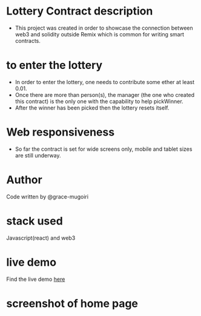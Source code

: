 # Lottery Contract description

- This project was created in order to showcase the connection between web3 and solidity outside Remix which is common for writing smart contracts.


# to enter the lottery

- In order to enter the lottery, one needs to contribute some ether at least 0.01. 
- Once there are more than person(s), the manager (the one who created this contract) is the only one with the capability to help pickWinner.
- After the winner has been picked then the lottery resets itself.


# Web responsiveness

- So far the contract is set for wide screens only, mobile and tablet sizes are still underway.

# Author
Code written by @grace-mugoiri

# stack used
Javascript(react) and web3 

# live demo
Find the live demo [here](https://grace-mugoiri.github.io/Restaurant-Page/dist/index.html)

# screenshot of home page
